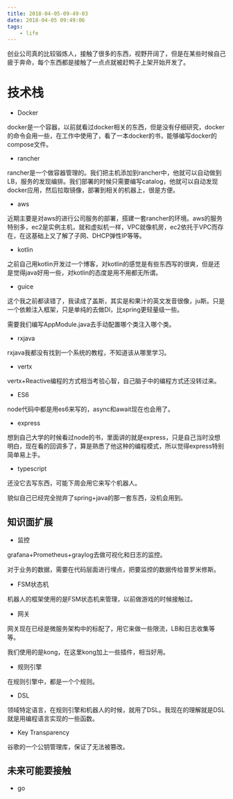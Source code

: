 ```yaml
---
title: 2018-04-05-09-49-03
date: 2018-04-05 09:49:06
tags: 
    - life
---
```


创业公司真的比较锻炼人，接触了很多的东西，视野开阔了，但是在某些时候自己疲于奔命，每个东西都是接触了一点点就被赶鸭子上架开始开发了。

# 技术栈

- Docker

docker是一个容器，以前就看过docker相关的东西，但是没有仔细研究，docker的命令会用一些，在工作中使用了，看了一本docker的书，能够编写docker的compose文件。

- rancher

rancher是一个做容器管理的。我们把主机添加到rancher中，他就可以自动做到LB，服务的发现编排。我们部署的时候只需要编写catalog，他就可以自动发现docker应用，然后拉取镜像，部署到相关的机器上，很是方便。

- aws

近期主要是对aws的进行公司服务的部署，搭建一套rancher的环境。aws的服务特别多，ec2是实例主机，就和虚拟机一样，VPC就像机房，ec2依托于VPC而存在，在这基础上又了解了子网、DHCP弹性IP等等。

- kotlin

之前自己用kotlin开发过一个博客，对kotlin的感觉是有些东西写的很爽，但是还是觉得java好用一些，对kotlin的态度是用不用都无所谓。

- guice

这个我之前都读错了，我读成了盖斯，其实是和果汁的英文发音很像，ju斯。只是一个依赖注入框架，只是单纯的去做DI，比spring更轻量级一些。

需要我们编写AppModule.java去手动配置哪个类注入哪个类。

- rxjava

rxjava我都没有找到一个系统的教程，不知道该从哪里学习。

- vertx

vertx+Reactive编程的方式相当考验心智，自己脑子中的编程方式还没转过来。

- ES6

node代码中都是用es6来写的，async和await现在也会用了。

- express

想到自己大学的时候看过node的书，里面讲的就是express，只是自己当时没想明白，现在看的回调多了，算是熟悉了他这种的编程模式，所以觉得express特别简单易上手。

- typescript

还没它去写东西，可能下周会用它来写个机器人。

貌似自己已经完全抛弃了spring+java的那一套东西，没机会用到。

## 知识面扩展

- 监控

grafana+Prometheus+graylog去做可视化和日志的监控。

对于业务的数据，需要在代码层面进行埋点，把要监控的数据传给普罗米修斯。

- FSM状态机

机器人的框架使用的是FSM状态机来管理，以前做游戏的时候接触过。

- 网关

网关现在已经是微服务架构中的标配了，用它来做一些限流，LB和日志收集等等。

我们使用的是kong，在这里kong加上一些插件，相当好用。

- 规则引擎

在规则引擎中，都是一个个规则。

- DSL

领域特定语言，在规则引擎和机器人的时候，就用了DSL。我现在的理解就是DSL就是用编程语言实现的一些函数。

- Key Transparency

谷歌的一个公钥管理库，保证了无法被篡改。

## 未来可能要接触

- go



